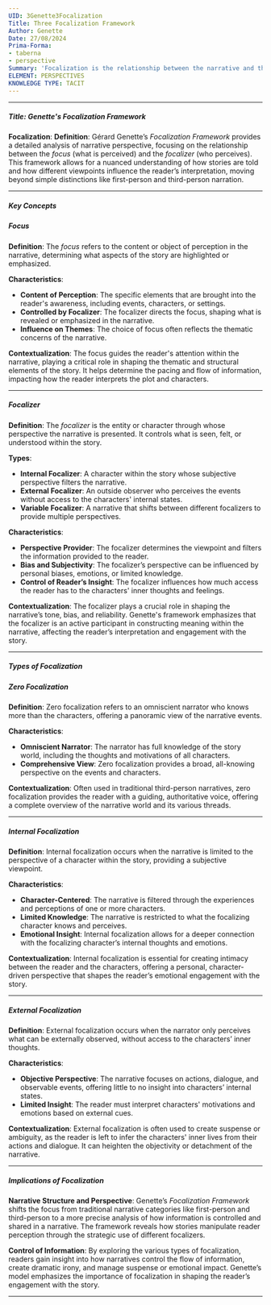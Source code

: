 ```yaml
---
UID: 3Genette3Focalization
Title: Three Focalization Framework
Author: Genette
Date: 27/08/2024
Prima-Forma:
- taberna
- perspective
Summary: 'Focalization is the relationship between the narrative and the perspective from which events are perceived. Those three focalizations are: zero, internal, external.'
ELEMENT: PERSPECTIVES
KNOWLEDGE TYPE: TACIT
---
```

---

##### Title: **Genette's Focalization Framework**

**Focalization**:
   **Definition**: Gérard Genette’s *Focalization Framework* provides a detailed analysis of narrative perspective, focusing on the relationship between the *focus* (what is perceived) and the *focalizer* (who perceives). This framework allows for a nuanced understanding of how stories are told and how different viewpoints influence the reader’s interpretation, moving beyond simple distinctions like first-person and third-person narration.

---

##### Key Concepts

##### Focus

**Definition**:
   The *focus* refers to the content or object of perception in the narrative, determining what aspects of the story are highlighted or emphasized.

**Characteristics**:
   - **Content of Perception**: The specific elements that are brought into the reader's awareness, including events, characters, or settings.
   - **Controlled by Focalizer**: The focalizer directs the focus, shaping what is revealed or emphasized in the narrative.
   - **Influence on Themes**: The choice of focus often reflects the thematic concerns of the narrative.

**Contextualization**:
   The focus guides the reader's attention within the narrative, playing a critical role in shaping the thematic and structural elements of the story. It helps determine the pacing and flow of information, impacting how the reader interprets the plot and characters.

---

##### Focalizer

**Definition**:
   The *focalizer* is the entity or character through whose perspective the narrative is presented. It controls what is seen, felt, or understood within the story.

**Types**:
   - **Internal Focalizer**: A character within the story whose subjective perspective filters the narrative.
   - **External Focalizer**: An outside observer who perceives the events without access to the characters' internal states.
   - **Variable Focalizer**: A narrative that shifts between different focalizers to provide multiple perspectives.

**Characteristics**:
   - **Perspective Provider**: The focalizer determines the viewpoint and filters the information provided to the reader.
   - **Bias and Subjectivity**: The focalizer’s perspective can be influenced by personal biases, emotions, or limited knowledge.
   - **Control of Reader’s Insight**: The focalizer influences how much access the reader has to the characters' inner thoughts and feelings.

**Contextualization**:
   The focalizer plays a crucial role in shaping the narrative’s tone, bias, and reliability. Genette's framework emphasizes that the focalizer is an active participant in constructing meaning within the narrative, affecting the reader’s interpretation and engagement with the story.

---

##### Types of Focalization

##### Zero Focalization

**Definition**:
   Zero focalization refers to an omniscient narrator who knows more than the characters, offering a panoramic view of the narrative events.

**Characteristics**:
   - **Omniscient Narrator**: The narrator has full knowledge of the story world, including the thoughts and motivations of all characters.
   - **Comprehensive View**: Zero focalization provides a broad, all-knowing perspective on the events and characters.

**Contextualization**:
   Often used in traditional third-person narratives, zero focalization provides the reader with a guiding, authoritative voice, offering a complete overview of the narrative world and its various threads.

---

##### Internal Focalization

**Definition**:
   Internal focalization occurs when the narrative is limited to the perspective of a character within the story, providing a subjective viewpoint.

**Characteristics**:
   - **Character-Centered**: The narrative is filtered through the experiences and perceptions of one or more characters.
   - **Limited Knowledge**: The narrative is restricted to what the focalizing character knows and perceives.
   - **Emotional Insight**: Internal focalization allows for a deeper connection with the focalizing character’s internal thoughts and emotions.

**Contextualization**:
   Internal focalization is essential for creating intimacy between the reader and the characters, offering a personal, character-driven perspective that shapes the reader’s emotional engagement with the story.

---

##### External Focalization

**Definition**:
   External focalization occurs when the narrator only perceives what can be externally observed, without access to the characters’ inner thoughts.

**Characteristics**:
   - **Objective Perspective**: The narrative focuses on actions, dialogue, and observable events, offering little to no insight into characters’ internal states.
   - **Limited Insight**: The reader must interpret characters' motivations and emotions based on external cues.

**Contextualization**:
   External focalization is often used to create suspense or ambiguity, as the reader is left to infer the characters' inner lives from their actions and dialogue. It can heighten the objectivity or detachment of the narrative.

---

##### Implications of **Focalization**

**Narrative Structure and Perspective**:
   Genette’s *Focalization Framework* shifts the focus from traditional narrative categories like first-person and third-person to a more precise analysis of how information is controlled and shared in a narrative. The framework reveals how stories manipulate reader perception through the strategic use of different focalizers.

**Control of Information**:
   By exploring the various types of focalization, readers gain insight into how narratives control the flow of information, create dramatic irony, and manage suspense or emotional impact. Genette’s model emphasizes the importance of focalization in shaping the reader’s engagement with the story.

---

